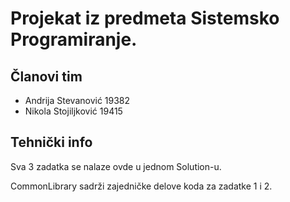# Projekat iz predmeta Sistemsko Programiranje.

## Članovi tim
- Andrija Stevanović 19382
- Nikola Stojiljković 19415

## Tehnički info

Sva 3 zadatka se nalaze ovde u jednom Solution-u.

CommonLibrary sadrži zajedničke delove koda za zadatke 1 i 2.
